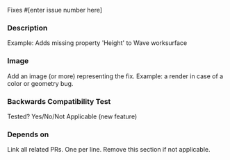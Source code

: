 Fixes #[enter issue number here]

### Description

Example: Adds missing property 'Height' to Wave worksurface

### Image

Add an image (or more) representing the fix. Example: a render in  case of a color or geometry bug.

### Backwards Compatibility Test

Tested? Yes/No/Not Applicable (new feature)

### Depends on

Link all related PRs. One per line. Remove this section if not applicable.
